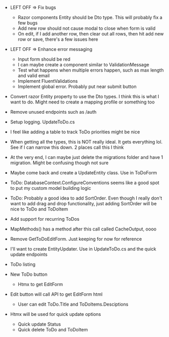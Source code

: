 * LEFT OFF => Fix bugs
	* Razor components Entity should be Dto type. This will probably fix a few bugs
	* Add new row should not cause modal to close when form is valid
	* On edit, if I add another row, then clear out all rows, then hit add new row or save, there's a few issues here
* LEFT OFF => Enhance error messaging
	* Input form should be red
	* I can maybe create a component similar to ValidationMessage
	* Test what happens when multiple errors happen, such as max length and valid email
	* Implement FluentValidations
	* Implement global error. Probably put near submit button
* Convert razor Entity property to use the Dto types. I think this is what I want to do. Might need to create a mapping profile or something too
* Remove unused endpoints such as /auth
* Setup logging. UpdateToDo.cs
* I feel like adding a table to track ToDo priorities might be nice
* When getting all the types, this is NOT really ideal. It gets everything lol. See if I can narrow this down. 2 places call this I think
* At the very end, I can maybe just delete the migrations folder and have 1 migration. Might be confusing though not sure
* Maybe come back and create a UpdateEntity class. Use in ToDoForm
* ToDo: DatabaseContext.ConfigureConventions seems like a good spot to put my custom model building logic
* ToDo: Probably a good idea to add SortOrder. Even though I really don't want to add drag and drop functionality, just adding SortOrder will be nice to ToDo and ToDoItem
* Add support for recurring ToDos
* MapMethods() has a method after this call called CacheOutput, oooo
* Remove GetToDoEditForm. Just keeping for now for reference
* I'll want to create EntityUpdater. Use in UpdateToDo.cs and the quick update endpoints

* ToDo listing
* New ToDo button
	* Htmx to get EditForm
* Edit button will call API to get EditForm html
	* User can edit ToDo.Title and ToDoItems.Desciptions
* Htmx will be used for quick update options
	* Quick update Status
	* Quick delete ToDo and ToDoItem